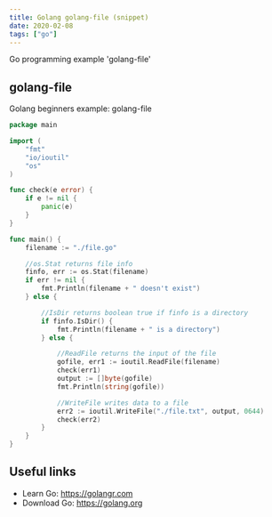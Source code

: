 ```yaml
---
title: Golang golang-file (snippet)
date: 2020-02-08
tags: ["go"]
---
```

Go programming example 'golang-file'


## golang-file

Golang beginners example: golang-file

```go
package main

import (
	"fmt"
	"io/ioutil"
	"os"
)

func check(e error) {
	if e != nil {
		panic(e)
	}
}

func main() {
	filename := "./file.go"

	//os.Stat returns file info
	finfo, err := os.Stat(filename)
	if err != nil {
		fmt.Println(filename + " doesn't exist")
	} else {

		//IsDir returns boolean true if finfo is a directory
		if finfo.IsDir() {
			fmt.Println(filename + " is a directory")
		} else {

			//ReadFile returns the input of the file
			gofile, err1 := ioutil.ReadFile(filename)
			check(err1)
			output := []byte(gofile)
			fmt.Println(string(gofile))

			//WriteFile writes data to a file
			err2 := ioutil.WriteFile("./file.txt", output, 0644)
			check(err2)
		}
	}
}

```

## Useful links

- Learn Go: https://golangr.com
- Download Go: https://golang.org
